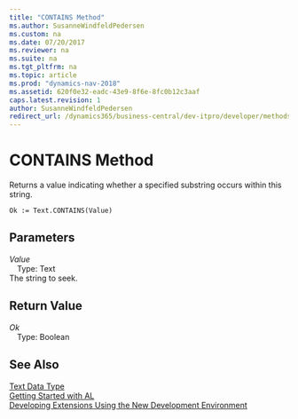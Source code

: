 ```yaml
---
title: "CONTAINS Method"
ms.author: SusanneWindfeldPedersen
ms.custom: na
ms.date: 07/20/2017
ms.reviewer: na
ms.suite: na
ms.tgt_pltfrm: na
ms.topic: article
ms.prod: "dynamics-nav-2018"
ms.assetid: 620f0e32-eadc-43e9-8f6e-8fc0b12c3aaf
caps.latest.revision: 1
author: SusanneWindfeldPedersen
redirect_url: /dynamics365/business-central/dev-itpro/developer/methods/devenv-al-method-reference
---
```


# CONTAINS Method
Returns a value indicating whether a specified substring occurs within this string.  
```  
Ok := Text.CONTAINS(Value)  
```  
## Parameters
*Value*    
&emsp;Type: Text  
The string to seek.  
  
## Return Value
*Ok*  
&emsp;Type: Boolean  
  
## See Also
[Text Data Type](../datatypes/devenv-text-data-type.md)  
[Getting Started with AL](../devenv-get-started.md)  
[Developing Extensions Using the New Development Environment](../devenv-dev-overview.md)  
